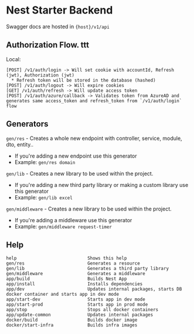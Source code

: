 # Nest Starter Backend

Swagger docs are hosted in `{host}/v1/api`

## Authorization Flow. ttt

Local:

```
[POST] /v1/auth/login -> Will set cookie with accountId, Refresh (jwt), Authorization (jwt)
  * Refresh token will be stored in the database (hashed)
[POST] /v1/auth/logout -> Will expire cookies
[GET] /v1/auth/refresh -> Will update access token
[POST] /v1/auth/azure/callback -> Validates token from AzureAD and generates same access_token and refresh_token from `/v1/auth/login` flow
```


## Generators

`gen/res` - Creates a whole new endpoint with controller, service, module, dto, entity..

- If you're adding a new endpoint use this generator
- Example: `gen/res domain`

`gen/lib` - Creates a new library to be used within the project.

- If you're adding a new third party library or making a custom library use this generator
- Example: `gen/lib excel`

`gen/middleware` - Creates a new library to be used within the project.

- If you're adding a middleware use this generator
- Example: `gen/middleware request-timer`

## Help

```
help                           Shows this help
gen/res                        Generates a resource
gen/lib                        Generates a third party library
gen/middleware                 Generates a middleware
app/build                      Builds Nest App
app/install                    Installs dependencies
app/dev                        Updates internal packages, starts DB docker container and starts app in dev mode
app/start-dev                  Starts app in dev mode
app/start-prod                 Starts app in prod mode
app/stop                       Stops all docker containers
app/update-common              Updates internal packages
docker/build                   Builds docker image
docker/start-infra             Builds infra images
```
